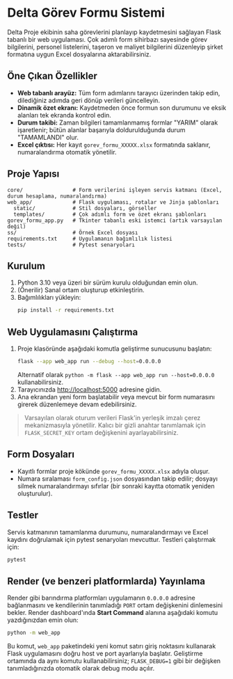 # Delta Görev Formu Sistemi

Delta Proje ekibinin saha görevlerini planlayıp kaydetmesini sağlayan Flask tabanlı bir web uygulaması.
Çok adımlı form sihirbazı sayesinde görev bilgilerini, personel listelerini, taşeron ve maliyet
bilgilerini düzenleyip şirket formatına uygun Excel dosyalarına aktarabilirsiniz.

## Öne Çıkan Özellikler
- **Web tabanlı arayüz:** Tüm form adımlarını tarayıcı üzerinden takip edin, dilediğiniz adımda
geri dönüp verileri güncelleyin.
- **Dinamik özet ekranı:** Kaydetmeden önce formun son durumunu ve eksik alanları tek ekranda kontrol edin.
- **Durum takibi:** Zaman bilgileri tamamlanmamış formlar "YARIM" olarak işaretlenir; bütün alanlar
başarıyla doldurulduğunda durum "TAMAMLANDI" olur.
- **Excel çıktısı:** Her kayıt `gorev_formu_XXXXX.xlsx` formatında saklanır, numaralandırma otomatik yönetilir.

## Proje Yapısı
```
core/                # Form verilerini işleyen servis katmanı (Excel, durum hesaplama, numaralandırma)
web_app/             # Flask uygulaması, rotalar ve Jinja şablonları
  static/            # Stil dosyaları, görseller
  templates/         # Çok adımlı form ve özet ekranı şablonları
gorev_formu_app.py   # Tkinter tabanlı eski istemci (artık varsayılan değil)
ss/                  # Örnek Excel dosyası
requirements.txt     # Uygulamanın bağımlılık listesi
tests/               # Pytest senaryoları
```

## Kurulum
1. Python 3.10 veya üzeri bir sürüm kurulu olduğundan emin olun.
2. (Önerilir) Sanal ortam oluşturup etkinleştirin.
3. Bağımlılıkları yükleyin:
   ```bash
   pip install -r requirements.txt
   ```

## Web Uygulamasını Çalıştırma
1. Proje klasöründe aşağıdaki komutla geliştirme sunucusunu başlatın:
   ```bash
   flask --app web_app run --debug --host=0.0.0.0
   ```
   Alternatif olarak `python -m flask --app web_app run --host=0.0.0.0`
   kullanabilirsiniz.
2. Tarayıcınızda [http://localhost:5000](http://localhost:5000) adresine gidin.
3. Ana ekrandan yeni form başlatabilir veya mevcut bir form numarasını girerek düzenlemeye devam edebilirsiniz.

> Varsayılan olarak oturum verileri Flask'in yerleşik imzalı çerez mekanizmasıyla yönetilir.
> Kalıcı bir gizli anahtar tanımlamak için `FLASK_SECRET_KEY` ortam değişkenini ayarlayabilirsiniz.

## Form Dosyaları
- Kayıtlı formlar proje kökünde `gorev_formu_XXXXX.xlsx` adıyla oluşur.
- Numara sıralaması `form_config.json` dosyasından takip edilir; dosyayı silmek numaralandırmayı sıfırlar
  (bir sonraki kayıtta otomatik yeniden oluşturulur).

## Testler
Servis katmanının tamamlanma durumunu, numaralandırmayı ve Excel kaydını doğrulamak için pytest
senaryoları mevcuttur. Testleri çalıştırmak için:
```bash
pytest
```

## Render (ve benzeri platformlarda) Yayınlama

Render gibi barındırma platformları uygulamanın `0.0.0.0` adresine bağlanmasını
ve kendilerinin tanımladığı `PORT` ortam değişkenini dinlemesini bekler. Render
dashboard'ında **Start Command** alanına aşağıdaki komutu yazdığınızdan emin olun:

```bash
python -m web_app
```

Bu komut, `web_app` paketindeki yeni komut satırı giriş noktasını kullanarak Flask
uygulamasını doğru host ve port ayarlarıyla başlatır. Geliştirme ortamında da
aynı komutu kullanabilirsiniz; `FLASK_DEBUG=1` gibi bir değişken tanımladığınızda
otomatik olarak debug modu açılır.
